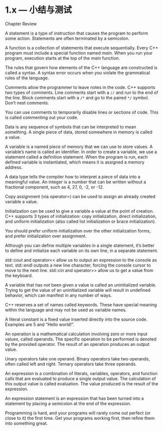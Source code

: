 # 1.x — 小结与测试

Chapter Review

A statement is a type of instruction that causes the program to perform some action. Statements are often terminated by a semicolon.

A function is a collection of statements that execute sequentially. Every C++ program must include a special function named _main_. When you run your program, execution starts at the top of the _main_ function.

The rules that govern how elements of the C++ language are constructed is called a syntax. A syntax error occurs when you violate the grammatical rules of the language.

Comments allow the programmer to leave notes in the code. C++ supports two types of comments. Line comments start with a `//` and run to the end of the line. Block comments start with a `/*` and go to the paired `*/` symbol. Don’t nest comments.

You can use comments to temporarily disable lines or sections of code. This is called commenting out your code.

Data is any sequence of symbols that can be interpreted to mean something. A single piece of data, stored somewhere in memory is called a value.

A variable is a named piece of memory that we can use to store values. A variable’s name is called an identifier. In order to create a variable, we use a statement called a definition statement. When the program is run, each defined variable is instantiated, which means it is assigned a memory address.

A data type tells the compiler how to interpret a piece of data into a meaningful value. An integer is a number that can be written without a fractional component, such as 4, 27, 0, -2, or -12.

Copy assignment (via operator=) can be used to assign an already created variable a value.

Initialization can be used to give a variable a value at the point of creation. C++ supports 3 types of initialization: copy initialization, direct initialization, and uniform initialization (also called list initialization or brace initialization).

You should prefer uniform initialization over the other initialization forms, and prefer initialization over assignment.

Although you can define multiple variables in a single statement, it’s better to define and initialize each variable on its own line, in a separate statement.

std::cout and operator<< allow us to output an expression to the console as text. std::endl outputs a new line character, forcing the console cursor to move to the next line. std::cin and operator>> allow us to get a value from the keyboard.

A variable that has not been given a value is called an uninitialized variable. Trying to get the value of an uninitialized variable will result in undefined behavior, which can manifest in any number of ways.

C++ reserves a set of names called keywords. These have special meaning within the language and may not be used as variable names.

A literal constant is a fixed value inserted directly into the source code. Examples are 5 and “Hello world!”.

An operation is a mathematical calculation involving zero or more input values, called operands. The specific operation to be performed is denoted by the provided operator. The result of an operation produces an output value.

Unary operators take one operand. Binary operators take two operands, often called left and right. Ternary operators take three operands.

An expression is a combination of literals, variables, operators, and function calls that are evaluated to produce a single output value. The calculation of this output value is called evaluation. The value produced is the result of the expression.

An expression statement is an expression that has been turned into a statement by placing a semicolon at the end of the expression.

Programming is hard, and your programs will rarely come out perfect (or close to it) the first time. Get your programs working first, then refine them into something great.